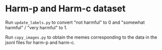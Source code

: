# Harm-p and Harm-c dataset

Run `update_labels.py` to convert "not harmful" to 0 and "somewhat harmful" / "very harmful" to 1.

Run `copy_images.py` to obtain the memes corresponding to the data in the jsonl files for harm-p and harm-c.

